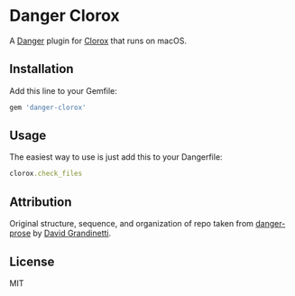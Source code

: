 # Danger Clorox

A [Danger](https://github.com/danger/danger) plugin for [Clorox](https://github.com/barbosa/clorox) that runs on macOS.

## Installation

Add this line to your Gemfile:

```rb
gem 'danger-clorox'
```

## Usage

The easiest way to use is just add this to your Dangerfile:

```rb
clorox.check_files
```

## Attribution

Original structure, sequence, and organization of repo taken from [danger-prose](https://github.com/dbgrandi/danger-prose) by [David Grandinetti](https://github.com/dbgrandi/).

## License

MIT

